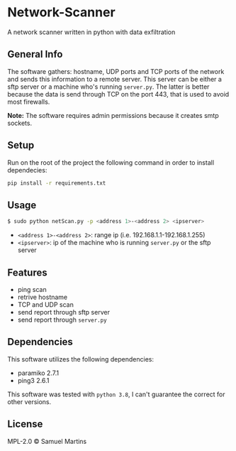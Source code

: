 # Network-Scanner
A network scanner written in python with data exfiltration

## General Info
The software gathers: hostname, UDP ports and TCP ports of the network and sends this information to a remote server. This server can be either a sftp server or a machine who's running `server.py`. The latter is better because the data is send through TCP on the port 443, that is used to avoid most firewalls.

**Note:** The software requires admin permissions because it creates smtp sockets.

## Setup

Run on the root of the project the following command in order to install dependecies:

```sh
pip install -r requirements.txt
```

## Usage

```sh
$ sudo python netScan.py -p <address 1>-<address 2> <ipserver>
```
* `<address 1>-<address 2>`: range ip (i.e. 192.168.1.1-192.168.1.255)
* `<ipserver>`: ip of the machine who is running `server.py` or the sftp server


## Features

  - ping scan
  - retrive hostname
  - TCP and UDP scan
  - send report through sftp server
  - send report through `server.py`


## Dependencies
This software utilizes the following dependencies:
* paramiko 2.7.1
* ping3 2.6.1

This software was tested with `python 3.8`, I can't guarantee the correct for other versions.

License
----

MPL-2.0 © Samuel Martins
